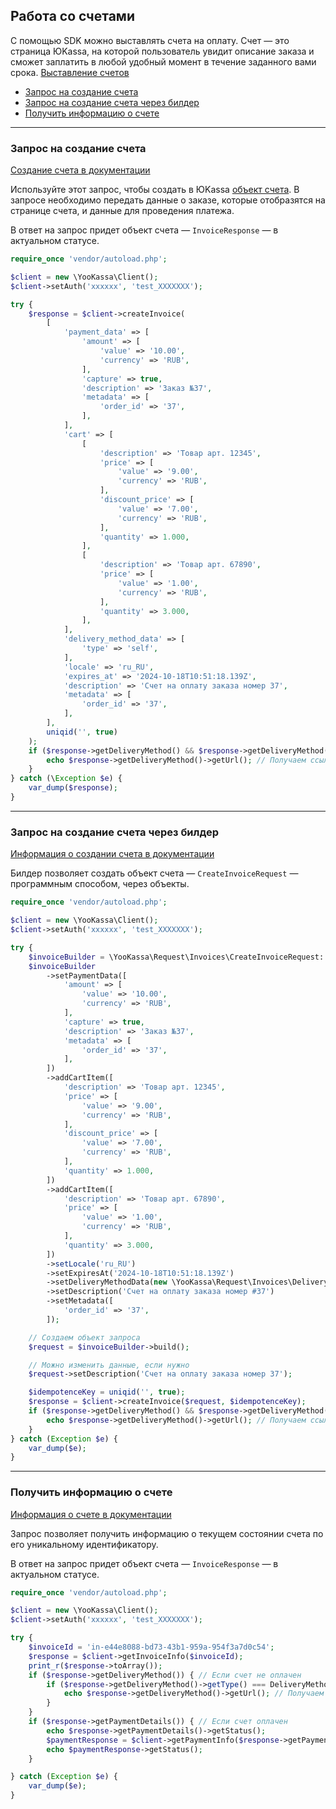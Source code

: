 ## Работа со счетами

С помощью SDK можно выставлять счета на оплату. Счет — это страница ЮKassa, на которой пользователь увидит описание заказа и сможет заплатить в любой удобный момент в течение заданного вами срока. [Выставление счетов](https://yookassa.ru/developers/payment-acceptance/scenario-extensions/invoices/basics)

* [Запрос на создание счета](#Запрос-на-создание-счета)
* [Запрос на создание счета через билдер](#Запрос-на-создание-счета-через-билдер)
* [Получить информацию о счете](#Получить-информацию-о-счете)

---

### Запрос на создание счета <a name="Запрос-на-создание-счета"></a>

[Создание счета в документации](https://yookassa.ru/developers/api?codeLang=php#create_invoice)

Используйте этот запрос, чтобы создать в ЮKassa [объект счета](https://yookassa.ru/developers/api?codeLang=bash#invoice_object). В запросе необходимо передать данные о заказе, которые отобразятся на странице счета, и данные для проведения платежа.

В ответ на запрос придет объект счета — `InvoiceResponse` — в актуальном статусе.

```php
require_once 'vendor/autoload.php';

$client = new \YooKassa\Client();
$client->setAuth('xxxxxx', 'test_XXXXXXX');

try {
    $response = $client->createInvoice(
        [
            'payment_data' => [
                'amount' => [
                    'value' => '10.00',
                    'currency' => 'RUB',
                ],
                'capture' => true,
                'description' => 'Заказ №37',
                'metadata' => [
                    'order_id' => '37',
                ],
            ],
            'cart' => [
                [
                    'description' => 'Товар арт. 12345',
                    'price' => [
                        'value' => '9.00',
                        'currency' => 'RUB',
                    ],
                    'discount_price' => [
                        'value' => '7.00',
                        'currency' => 'RUB',
                    ],
                    'quantity' => 1.000,
                ],
                [
                    'description' => 'Товар арт. 67890',
                    'price' => [
                        'value' => '1.00',
                        'currency' => 'RUB',
                    ],
                    'quantity' => 3.000,
                ],
            ],
            'delivery_method_data' => [
                'type' => 'self',
            ],
            'locale' => 'ru_RU',
            'expires_at' => '2024-10-18T10:51:18.139Z',
            'description' => 'Счет на оплату заказа номер 37',
            'metadata' => [
                'order_id' => '37',
            ],
        ],
        uniqid('', true)
    );
    if ($response->getDeliveryMethod() && $response->getDeliveryMethod()->getType() === DeliveryMethodType::SELF) {
        echo $response->getDeliveryMethod()->getUrl(); // Получаем ссылку на счёт и передаем плательщику
    }
} catch (\Exception $e) {
    var_dump($response);
}
```

---

### Запрос на создание счета через билдер <a name="Запрос-на-создание-счета-через-билдер"></a>

[Информация о создании счета в документации](https://yookassa.ru/developers/api?codeLang=php#create_invoice)

Билдер позволяет создать объект счета — `CreateInvoiceRequest` — программным способом, через объекты.

```php
require_once 'vendor/autoload.php';

$client = new \YooKassa\Client();
$client->setAuth('xxxxxx', 'test_XXXXXXX');

try {
    $invoiceBuilder = \YooKassa\Request\Invoices\CreateInvoiceRequest::builder();
    $invoiceBuilder
        ->setPaymentData([
            'amount' => [
                'value' => '10.00',
                'currency' => 'RUB',
            ],
            'capture' => true,
            'description' => 'Заказ №37',
            'metadata' => [
                'order_id' => '37',
            ],
        ])
        ->addCartItem([
            'description' => 'Товар арт. 12345',
            'price' => [
                'value' => '9.00',
                'currency' => 'RUB',
            ],
            'discount_price' => [
                'value' => '7.00',
                'currency' => 'RUB',
            ],
            'quantity' => 1.000,
        ])
        ->addCartItem([
            'description' => 'Товар арт. 67890',
            'price' => [
                'value' => '1.00',
                'currency' => 'RUB',
            ],
            'quantity' => 3.000,
        ])
        ->setLocale('ru_RU')
        ->setExpiresAt('2024-10-18T10:51:18.139Z')
        ->setDeliveryMethodData(new \YooKassa\Request\Invoices\DeliveryMethodData\DeliveryMethodDataSelf())
        ->setDescription('Счет на оплату заказа номер #37')
        ->setMetadata([
            'order_id' => '37',
        ]);

    // Создаем объект запроса
    $request = $invoiceBuilder->build();

    // Можно изменить данные, если нужно
    $request->setDescription('Счет на оплату заказа номер 37');

    $idempotenceKey = uniqid('', true);
    $response = $client->createInvoice($request, $idempotenceKey);
    if ($response->getDeliveryMethod() && $response->getDeliveryMethod()->getType() === DeliveryMethodType::SELF) {
        echo $response->getDeliveryMethod()->getUrl(); // Получаем ссылку на счёт и передаем плательщику
    }
} catch (Exception $e) {
    var_dump($e);
}
```

---

### Получить информацию о счете <a name="Получить-информацию-о-счете"></a>

[Информация о счете в документации](https://yookassa.ru/developers/api?codeLang=php#get_invoice)

Запрос позволяет получить информацию о текущем состоянии счета по его уникальному идентификатору.

В ответ на запрос придет объект счета — `InvoiceResponse` — в актуальном статусе.

```php
require_once 'vendor/autoload.php';

$client = new \YooKassa\Client();
$client->setAuth('xxxxxx', 'test_XXXXXXX');

try {
    $invoiceId = 'in-e44e8088-bd73-43b1-959a-954f3a7d0c54';
    $response = $client->getInvoiceInfo($invoiceId);
    print_r($response->toArray());
    if ($response->getDeliveryMethod()) { // Если счет не оплачен
        if ($response->getDeliveryMethod()->getType() === DeliveryMethodType::SELF) {
            echo $response->getDeliveryMethod()->getUrl(); // Получаем ссылку на счёт и передаем плательщику
        }
    }
    if ($response->getPaymentDetails()) { // Если счет оплачен
        echo $response->getPaymentDetails()->getStatus();
        $paymentResponse = $client->getPaymentInfo($response->getPaymentDetails()->getId());
        echo $paymentResponse->getStatus();
    }

} catch (Exception $e) {
    var_dump($e);
}
```
